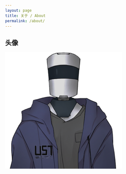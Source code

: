 ```yaml
---
layout: page
title: 关于 / About
permalink: /about/
---
```


## 头像

![avatar-large](/assets/avatar-large.png)

